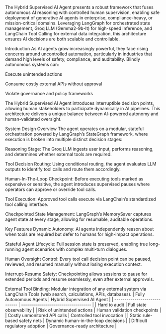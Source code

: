 The Hybrid Supervised AI Agent presents a robust framework that fuses autonomous AI reasoning with controlled human supervision, enabling safe deployment of generative AI agents in enterprise, compliance-heavy, or mission-critical domains. Leveraging LangGraph for orchestrated state management, Groq LLM (Gemma2-9b-It) for high-speed inference, and LangChain Tool Calling for external data integration, this architecture ensures AI decisions are both scalable and controllable.

Introduction
As AI agents grow increasingly powerful, they face rising concerns around uncontrolled automation, particularly in industries that demand high levels of safety, compliance, and auditability. Blindly autonomous systems can:

Execute unintended actions

Consume costly external APIs without approval

Violate governance and policy frameworks

The Hybrid Supervised AI Agent introduces interruptible decision points, allowing human stakeholders to participate dynamically in AI pipelines. This architecture delivers a unique balance between AI-powered autonomy and human-validated oversight.

System Design Overview
The agent operates on a modular, stateful orchestration powered by LangGraph’s StateGraph framework, where execution is broken into multiple distinct decision stages:

Reasoning Stage:
The Groq LLM ingests user input, performs reasoning, and determines whether external tools are required.

Tool Decision Routing:
Using conditional routing, the agent evaluates LLM outputs to identify tool calls and route them accordingly.

Human-In-The-Loop Checkpoint:
Before executing tools marked as expensive or sensitive, the agent introduces supervised pauses where operators can approve or override tool calls.

Tool Execution:
Approved tool calls execute via LangChain’s standardized tool calling interface.

Checkpointed State Management:
LangGraph’s MemorySaver captures agent state at every stage, allowing for resumable, auditable operations.

Key Features
Dynamic Autonomy:
AI agents independently reason about when tools are required but defer to humans for high-impact operations.

Stateful Agent Lifecycle:
Full session state is preserved, enabling true long-running agent scenarios with complex multi-turn dialogues.

Human Oversight Control:
Every tool call decision point can be paused, reviewed, and resumed manually without losing execution context.

Interrupt-Resume Safety:
Checkpointing allows sessions to pause for extended periods and resume seamlessly, even after external approvals.

External Tool Binding:
Modular integration of any external system via LangChain Tools (web search, calculations, APIs, databases).
| Fully Autonomous Agents       | Hybrid Supervised AI Agent          |
| ----------------------------- | ----------------------------------- |
| Hard to audit                 | Full state observability            |
| Risk of unintended actions    | Human validation checkpoints        |
| Costly unmonitored API calls  | Controlled tool invocation          |
| Static rule-based safety nets | Dynamic human-in-the-loop decisions |
| Difficult regulatory adoption | Governance-ready architecture       |
